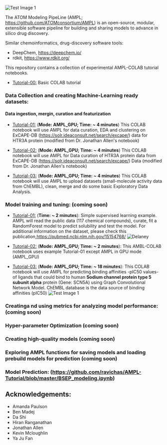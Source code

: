 ![Test Image 1](https://github.com/ravichas/AMPL-Tutorial/blob/master/Img/ATOM.PNG)

The ATOM Modeling PipeLine (AMPL; https://github.com/ATOMconsortium/AMPL) is an open-source, modular, extensible software pipeline for building and sharing models to advance in silico drug discovery.

Similar chemoinformatics, drug-discovery software tools:
* DeepChem, https://deepchem.io/
* rdkit, https://www.rdkit.org/

This repository contains a collection of experimental AMPL-COLAB tutorial notebooks.  

* [Tutorial-00:](https://github.com/ravichas/AMPL-Tutorial/blob/master/BasicCOLAB_Tutorial.ipynb) Basic COLAB tutorial

### Data Collection and creating Machine-Learning ready datasets:

#### Data ingestion, mergin, curation and featurization

* [Tutorial-01:](https://github.com/ravichas/AMPL-Tutorial/blob/master/explore_data_excape_min_viable_one.ipynb) (**Mode: AMPL_GPU; Time: ~ 4 minutes**)
This COLAB notebook will use AMPL for data curation, EDA and clustering on ExCAPE-DB (https://solr.ideaconsult.net/search/excape/) data for HTR3A protein (modified from Dr. Jonathan Allen's notebook)

* [Tutorial-02:](https://github.com/ravichas/AMPL-Tutorial/blob/master/explore_data_excape_2_curation.ipynb) (**Mode: AMPL_GPU; Time: ~ 4 minutes**)
This COLAB notebook will use AMPL for Data curation of HTR3A protein data from ExCAPE-DB (https://solr.ideaconsult.net/search/excape/) Data (modified from Dr. Jonathan Allen's notebook)

* [Tutorial-03:](https://github.com/ravichas/AMPL-Tutorial/blob/master/EDA_Curate_Merge_Visualize.ipynb) (**Mode: AMPL_GPU; Time: ~ 4 minutes**)
This COLAB notebook will use AMPL to upload datasets (small-molecule activity data from ChEMBL), clean, merge and do some basic Exploratory Data Analysis.  

### Model training and tuning:  (coming soon)

* [Tutorial-01:](https://github.com/ravichas/AMPL-Tutorial/blob/master/Delaney_Example.ipynb) (**Time: ~ 2 minutes**): Simple supervised learning example.
AMPL will read the public data (117 chemical compounds), curate, fit a RandomForest model to predict solubility and test the model. For additional information on the dataset, please check this publication,https://pubmed.ncbi.nlm.nih.gov/15154768/ 
![Delaney](https://github.com/ravichas/AMPL-Tutorial/blob/master/Img/Delaney.PNG)

* [Tutorial-02:](https://github.com/ravichas/AMPL-Tutorial/blob/master/Delaney_Example_AMPL_GPU.ipynb) (**Mode: AMPL_GPU; Time: ~ 2 minutes**): 
This AMBL-COLAB notebook uses example Tutorial-01 except AMPL in GPU mode (AMPL_GPU)

* [Tutorial-03:](https://github.com/ravichas/AMPL-Tutorial/blob/master/CHEMBL26_SCN5A_IC50_example.ipynb) (**Mode: AMPL_GPU; Time: ~ 18 minutes**): 
This COLAB notebook will use AMPL for predicting binding affinities -pIC50 values- of ligands that could bind to human **Sodium channel protein type 5 subunit alpha** protein (Gene: SCN5A) using Graph Convolutional Network Model. ChEMBL database is the data source of binding affinities (pIC50)
![Test Image 1](https://github.com/ravichas/AMPL-Tutorial/blob/master/Img/SCN5A.PNG)

### Creatinga nd using metrics for analyzing model performance: (coming soon)

### Hyper-parameter Optimization (coming soon)

### Creating high-quality models (coming soon)

### Exploring AMPL functions for saving models and loading prebuild models for prediction (coming soon)

### Model Prediction: (https://github.com/ravichas/AMPL-Tutorial/blob/master/BSEP_modeling.ipynb) 

## Acknowledgements: 
* Amanda Paulson
* Ben Madej 
* Da Shi
* Hiran Ranganathan
* Jonathan Allen
* Kevin Mcloughlin
* Ya Ju Fan

